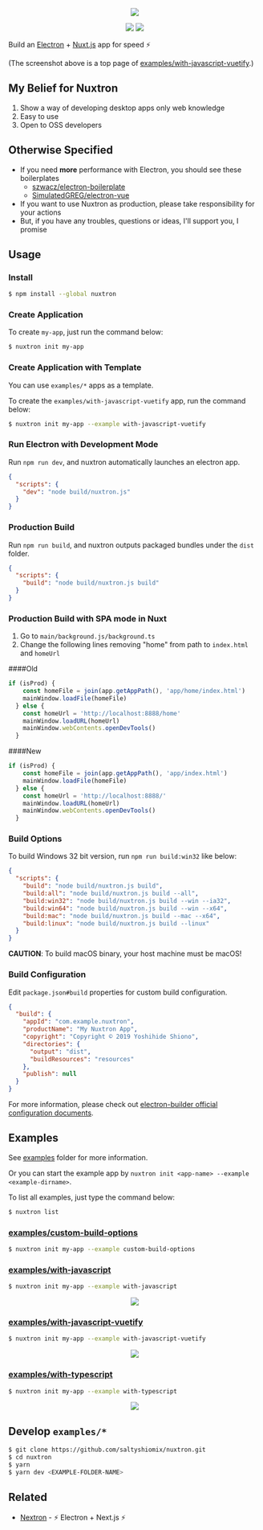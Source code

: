 <p align="center"><img src="https://i.imgur.com/wD2bDbX.png"></p>
<p align="center">
  <a href="https://www.npmjs.com/package/nuxtron"><img src="https://img.shields.io/npm/v/nuxtron.svg"></a>
  <a href="https://www.npmjs.com/package/nuxtron"><img src="https://img.shields.io/npm/dt/nuxtron.svg"></a>
</p>

Build an [Electron](https://electronjs.org/) + [Nuxt.js](https://nuxtjs.org/) app for speed ⚡

(The screenshot above is a top page of [examples/with-javascript-vuetify](./examples/with-javascript-vuetify).)

## My Belief for Nuxtron

1. Show a way of developing desktop apps only web knowledge
1. Easy to use
1. Open to OSS developers

## Otherwise Specified

- If you need **more** performance with Electron, you should see these boilerplates
  - [szwacz/electron-boilerplate](https://github.com/szwacz/electron-boilerplate)
  - [SimulatedGREG/electron-vue](https://github.com/SimulatedGREG/electron-vue)
- If you want to use Nuxtron as production, please take responsibility for your actions
- But, if you have any troubles, questions or ideas, I'll support you, I promise

## Usage

### Install

```bash
$ npm install --global nuxtron
```

### Create Application

To create `my-app`, just run the command below:

```bash
$ nuxtron init my-app
```

### Create Application with Template

You can use `examples/*` apps as a template.

To create the `examples/with-javascript-vuetify` app, run the command below:

```bash
$ nuxtron init my-app --example with-javascript-vuetify
```

### Run Electron with Development Mode

Run `npm run dev`, and nuxtron automatically launches an electron app.

```json
{
  "scripts": {
    "dev": "node build/nuxtron.js"
  }
}
```

### Production Build

Run `npm run build`, and nuxtron outputs packaged bundles under the `dist` folder.

```json
{
  "scripts": {
    "build": "node build/nuxtron.js build"
  }
}
```

### Production Build with SPA mode in Nuxt

1. Go to `main/background.js/background.ts`
1. Change the following lines removing "home" from path to `index.html` and `homeUrl`

####Old
```javascript
if (isProd) {
    const homeFile = join(app.getAppPath(), 'app/home/index.html')
    mainWindow.loadFile(homeFile)
  } else {
    const homeUrl = 'http://localhost:8888/home'
    mainWindow.loadURL(homeUrl)
    mainWindow.webContents.openDevTools()
  }
```
####New
```javascript
if (isProd) {
    const homeFile = join(app.getAppPath(), 'app/index.html')
    mainWindow.loadFile(homeFile)
  } else {
    const homeUrl = 'http://localhost:8888/'
    mainWindow.loadURL(homeUrl)
    mainWindow.webContents.openDevTools()
  }
```

### Build Options

To build Windows 32 bit version, run `npm run build:win32` like below:

```json
{
  "scripts": {
    "build": "node build/nuxtron.js build",
    "build:all": "node build/nuxtron.js build --all",
    "build:win32": "node build/nuxtron.js build --win --ia32",
    "build:win64": "node build/nuxtron.js build --win --x64",
    "build:mac": "node build/nuxtron.js build --mac --x64",
    "build:linux": "node build/nuxtron.js build --linux"
  }
}
```

**CAUTION**: To build macOS binary, your host machine must be macOS!

### Build Configuration

Edit `package.json#build` properties for custom build configuration.

```json
{
  "build": {
    "appId": "com.example.nuxtron",
    "productName": "My Nuxtron App",
    "copyright": "Copyright © 2019 Yoshihide Shiono",
    "directories": {
      "output": "dist",
      "buildResources": "resources"
    },
    "publish": null
  }
}
```

For more information, please check out [electron-builder official configuration documents](https://www.electron.build/configuration/configuration/).

## Examples

See [examples](./examples) folder for more information.

Or you can start the example app by `nuxtron init <app-name> --example <example-dirname>`.

To list all examples, just type the command below:

```bash
$ nuxtron list
```

### [examples/custom-build-options](./examples/custom-build-options)

```bash
$ nuxtron init my-app --example custom-build-options
```

### [examples/with-javascript](./examples/with-javascript)

```bash
$ nuxtron init my-app --example with-javascript
```

<p align="center"><img src="https://i.imgur.com/Nt6SNJb.png"></p>

### [examples/with-javascript-vuetify](./examples/with-javascript-vuetify)

```bash
$ nuxtron init my-app --example with-javascript-vuetify
```

<p align="center"><img src="https://i.imgur.com/wD2bDbX.png"></p>

### [examples/with-typescript](./examples/with-typescript)

```bash
$ nuxtron init my-app --example with-typescript
```

<p align="center"><img src="https://i.imgur.com/Nt6SNJb.png"></p>

## Develop `examples/*`

```bash
$ git clone https://github.com/saltyshiomix/nuxtron.git
$ cd nuxtron
$ yarn
$ yarn dev <EXAMPLE-FOLDER-NAME>
```

## Related

- [Nextron](https://github.com/saltyshiomix/nextron) - ⚡ Electron + Next.js ⚡
